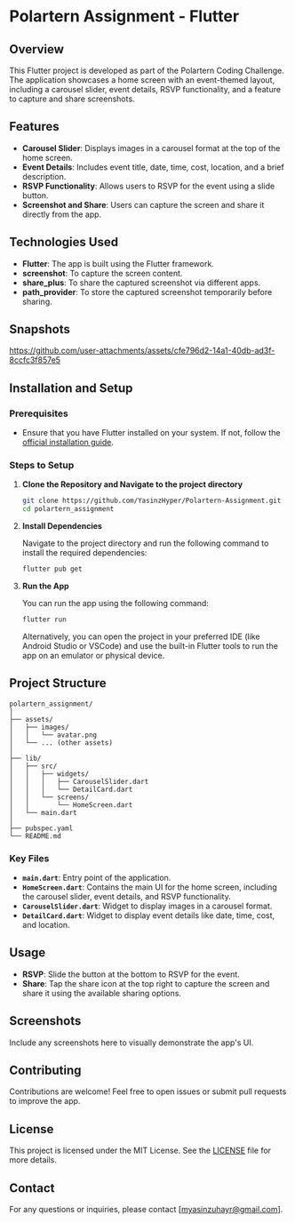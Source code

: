 # Polartern Assignment - Flutter

## Overview

This Flutter project is developed as part of the Polartern Coding Challenge. The application showcases a home screen with an event-themed layout, including a carousel slider, event details, RSVP functionality, and a feature to capture and share screenshots.

## Features

- **Carousel Slider**: Displays images in a carousel format at the top of the home screen.
- **Event Details**: Includes event title, date, time, cost, location, and a brief description.
- **RSVP Functionality**: Allows users to RSVP for the event using a slide button.
- **Screenshot and Share**: Users can capture the screen and share it directly from the app.

## Technologies Used

- **Flutter**: The app is built using the Flutter framework.
- **screenshot**: To capture the screen content.
- **share_plus**: To share the captured screenshot via different apps.
- **path_provider**: To store the captured screenshot temporarily before sharing.

## Snapshots


https://github.com/user-attachments/assets/cfe796d2-14a1-40db-ad3f-8ccfc3f857e5




## Installation and Setup

### Prerequisites

- Ensure that you have Flutter installed on your system. If not, follow the [official installation guide](https://flutter.dev/docs/get-started/install).

### Steps to Setup

1. **Clone the Repository and Navigate to the project directory**

   ```bash
   git clone https://github.com/YasinzHyper/Polartern-Assignment.git
   cd polartern_assignment
   ```

2. **Install Dependencies**

   Navigate to the project directory and run the following command to install the required dependencies:

   ```bash
   flutter pub get
   ```

3. **Run the App**

   You can run the app using the following command:

   ```bash
   flutter run
   ```

   Alternatively, you can open the project in your preferred IDE (like Android Studio or VSCode) and use the built-in Flutter tools to run the app on an emulator or physical device.

## Project Structure

```plaintext
polartern_assignment/
│
├── assets/
│   ├── images/
│   │   └── avatar.png
│   └── ... (other assets)
│
├── lib/
│   ├── src/
│   │   ├── widgets/
│   │   │   ├── CarouselSlider.dart
│   │   │   └── DetailCard.dart
│   │   └── screens/
│   │       └── HomeScreen.dart
│   └── main.dart
│
├── pubspec.yaml
└── README.md
```

### Key Files

- **`main.dart`**: Entry point of the application.
- **`HomeScreen.dart`**: Contains the main UI for the home screen, including the carousel slider, event details, and RSVP functionality.
- **`CarouselSlider.dart`**: Widget to display images in a carousel format.
- **`DetailCard.dart`**: Widget to display event details like date, time, cost, and location.

## Usage

- **RSVP**: Slide the button at the bottom to RSVP for the event.
- **Share**: Tap the share icon at the top right to capture the screen and share it using the available sharing options.

## Screenshots

Include any screenshots here to visually demonstrate the app's UI.

## Contributing

Contributions are welcome! Feel free to open issues or submit pull requests to improve the app.

## License

This project is licensed under the MIT License. See the [LICENSE](LICENSE) file for more details.

## Contact

For any questions or inquiries, please contact [myasinzuhayr@gmail.com].

